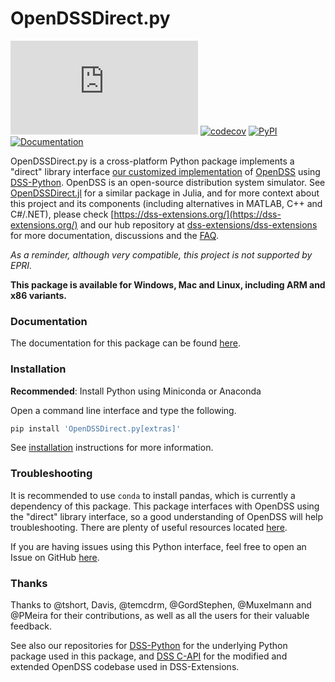 # OpenDSSDirect.py
[![Appveyor Build Status](https://ci.appveyor.com/api/projects/status/github/dss-extensions/OpenDSSDirect.py?branch=master&svg=true)](https://ci.appveyor.com/project/PMeira/opendssdirect-py)
[![codecov](https://codecov.io/gh/dss-extensions/OpenDSSDirect.py/branch/master/graph/badge.svg)](https://codecov.io/gh/dss-extensions/OpenDSSDirect.py)
[![PyPI](https://img.shields.io/pypi/v/OpenDSSDirect.py.svg)](https://pypi.python.org/pypi/OpenDSSDirect.py/)
[![Documentation](https://img.shields.io/badge/docs-ready-blue.svg)](http://dss-extensions.org/OpenDSSDirect.py)

OpenDSSDirect.py is a cross-platform Python package implements a "direct" library interface [our customized implementation](https://github.com/dss-extensions/dss_capi) of [OpenDSS](http://smartgrid.epri.com/SimulationTool.aspx) using [DSS-Python](https://github.com/dss-extensions/dss_python/).
OpenDSS is an open-source distribution system simulator. See [OpenDSSDirect.jl](https://github.com/dss-extensions/OpenDSSDirect.jl) for a similar package in Julia, and for more context about this project and its components (including alternatives in MATLAB, C++ and C#/.NET), please check [https://dss-extensions.org/](https://dss-extensions.org/) and our hub repository at [dss-extensions/dss-extensions](https://github.com/dss-extensions/dss-extensions) for more documentation, discussions and the [FAQ](https://github.com/dss-extensions/dss-extensions#faq).

*As a reminder, although very compatible, this project is not supported by EPRI.*

**This package is available for Windows, Mac and Linux, including ARM and x86 variants.**

### Documentation

The documentation for this package can be found [here](http://dss-extensions.org/OpenDSSDirect.py).

### Installation

**Recommended**: Install Python using Miniconda or Anaconda

Open a command line interface and type the following.

```bash
pip install 'OpenDSSDirect.py[extras]'
```

See [installation](https://dss-extensions.org/OpenDSSDirect.py/notebooks/Installation.html) instructions for more information.

### Troubleshooting

It is recommended to use `conda` to install pandas, which is currently a dependency of this package.
This package interfaces with OpenDSS using the "direct" library interface, so a good understanding of OpenDSS will help troubleshooting.
There are plenty of useful resources located [here](https://sourceforge.net/p/electricdss/code/HEAD/tree/trunk/Doc/).

If you are having issues using this Python interface, feel free to open an Issue on GitHub [here](https://github.com/dss-extensions/OpenDSSDirect.py/issues/new).

### Thanks

Thanks to @tshort, Davis, @temcdrm, @GordStephen, @Muxelmann and @PMeira for their contributions, as well as all the users for their valuable feedback.

See also our repositories for [DSS-Python](https://github.com/dss-extensions/dss_python) for the underlying Python package used in this package, and 
[DSS C-API](https://github.com/dss-extensions/dss_capi) for the modified and extended OpenDSS codebase used in DSS-Extensions.
